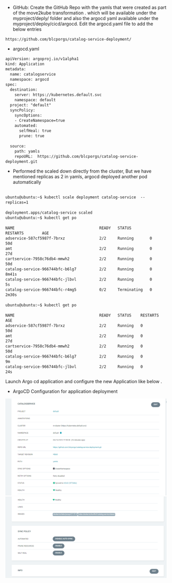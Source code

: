 * GitHub:
  Create the GitHub Repo with  the yamls that were created as part of the move2kube transformation .
  which will be available under the
  myproject/deply/ folder
  and also the argocd yaml available under the myproject/deploy/cicd/argocd.
  Edit the argocd.yaml file to add the below entries 
```
https://github.com/blcporgs/catalog-service-deployment/
```

* argocd.yaml
```
apiVersion: argoproj.io/v1alpha1
kind: Application
metadata:
  name: catalogservice
  namespace: argocd
spec:
  destination:
    server: https://kubernetes.default.svc
    namespace: default
  project: "default"
  syncPolicy:   
    syncOptions:
    - CreateNamespace=true
    automated:
      selfHeal: true
      prune: true

  source:
    path: yamls
    repoURL:  https://github.com/blcporgs/catalog-service-deployment.git
```

* Performed the scaled down directly from the cluster, But  we have mentioned replicas as 2 in yamls, argocd deployed another pod automatically

```

ubuntu@ubuntu:~$ kubectl scale deployment catalog-service  --replicas=1

deployment.apps/catalog-service scaled
ubuntu@ubuntu:~$ kubectl get po

NAME                                     READY   STATUS        RESTARTS        AGE
adservice-587cf5987f-7brxz               2/2     Running       0               50d
amt                                      2/2     Running       0               27d
cartservice-7958c76db4-mmwh2             2/2     Running       0               50d
catalog-service-966744bfc-b6lg7          2/2     Running       0               8m41s
catalog-service-966744bfc-jlbvl          2/2     Running       0               5s
catalog-service-966744bfc-r4mg5          0/2     Terminating   0               2m30s

ubuntu@ubuntu:~$ kubectl get po

NAME                                     READY   STATUS    RESTARTS        AGE
adservice-587cf5987f-7brxz               2/2     Running   0               50d
amt                                      2/2     Running   0               27d
cartservice-7958c76db4-mmwh2             2/2     Running   0               50d
catalog-service-966744bfc-b6lg7          2/2     Running   0               9m
catalog-service-966744bfc-jlbvl          2/2     Running   0               24s

```
Launch  Argo cd application and configure the new Application like below .
* ArgoCD Configuration for application deployment

![alt text](image.png)
![alt text](image-1.png)



